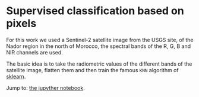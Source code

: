 # Supervised classification based on pixels

For this work we used a Sentinel-2 satellite image from the USGS site, of the Nador region in the north of Morocco, the spectral bands of the R, G, B and NIR channels are used.

The basic idea is to take the radiometric values of the different bands of the satellite image, flatten them and then train the famous `KNN` algorithm of [sklearn](https://scikit-learn.org/).

Jump to: [the jupyther notebook](https://github.com/ayoubft/supervisedClassif-s2/blob/main/landUseClassif-en.ipynb).
